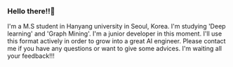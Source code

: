### Hello there!!👋 
I'm a M.S student in Hanyang university in Seoul, Korea. I'm studying 'Deep learning' and 'Graph Mining'. I'm a junior developer in this moment. I'll use this format actively in order to grow into a great AI engineer. Please contact me if you have any questions or want to give some advices. I'm waiting all your feedback!!!

<!--
**meaningful96/meaningful96** is a ✨ _special_ ✨ repository because its `README.md` (this file) appears on your GitHub profile.

Here are some ideas to get you started:

- 🌱 I’m currently learning basic Machine learning and Deep learning model, Data structures and Algorith
- My email : minkk0213@gmail.com 
- My blog  : 

My tech Stack
https://img.shields.io/badge/<LABEL>-<Python>-<Red>
